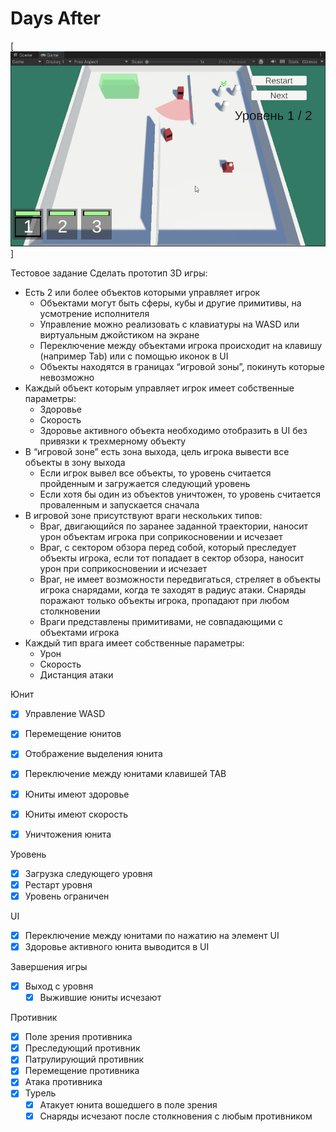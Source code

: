 # Days After

[![Unity_MWDiarWpFQ](Unity_MWDiarWpFQ.gif)]



Тестовое задание
Сделать прототип 3D игры:
- Есть 2 или более объектов которыми управляет игрок
  - Объектами могут быть сферы, кубы и другие примитивы, на усмотрение исполнителя
  - Управление можно реализовать с клавиатуры на WASD или виртуальным джойстиком на экране 
  - Переключение между объектами игрока происходит на клавишу (например Tab) или с помощью иконок в UI
  - Объекты находятся в границах “игровой зоны”, покинуть которые невозможно
- Каждый объект которым управляет игрок имеет собственные параметры:
  - Здоровье
  - Скорость
  - Здоровье активного объекта необходимо отобразить в UI без привязки к трехмерному объекту
- В “игровой зоне” есть зона выхода, цель игрока вывести все объекты в зону выхода
  - Если игрок вывел все объекты, то уровень считается пройденным и загружается следующий уровень
  - Если хотя бы один из объектов уничтожен, то уровень считается проваленным и запускается сначала
- В игровой зоне присутствуют враги нескольких типов:
  - Враг, двигающийся по заранее заданной траектории, наносит урон объектам игрока при соприкосновении и исчезает
  - Враг, с сектором обзора перед собой, который преследует объекты игрока, если тот попадает в сектор обзора, наносит урон при соприкосновении и исчезает
  - Враг, не имеет возможности передвигаться, стреляет в объекты игрока снарядами, когда те заходят в радиус атаки. Снаряды поражают только объекты игрока, пропадают при любом столкновении
  - Враги представлены примитивами, не совпадающими с объектами игрока
- Каждый тип врага имеет собственные параметры:
  - Урон
  - Скорость
  - Дистанция атаки

Юнит
- [x] Управление WASD
- [x] Перемещение юнитов
- [x] Отображение выделения юнита
- [x] Переключение между юнитами клавишей TAB
- [x] Юниты имеют здоровье
- [x] Юниты имеют скорость
- [x] Уничтожения юнита


Уровень
- [x] Загрузка следующего уровня
- [x] Рестарт уровня
- [x] Уровень ограничен

UI
- [x] Переключение между юнитами по нажатию на элемент UI
- [x] Здоровье активного юнита выводится в UI

Завершения игры
- [x] Выход с уровня
  - [x] Выжившие юниты исчезают

Противник
- [x] Поле зрения противника
- [x] Преследующий противник
- [x] Патрулирующий противник
- [x] Перемещение противника
- [x] Атака противника
- [x] Турель
  - [x] Атакует юнита вошедшего в поле зрения
  - [x] Снаряды исчезают после столкновения с любым противником